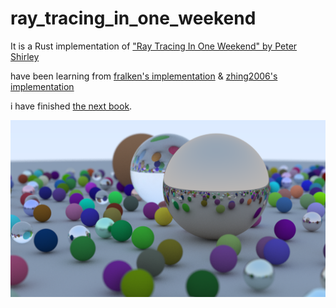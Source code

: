 # ray_tracing_in_one_weekend
It is a Rust implementation of ["Ray Tracing In One Weekend" by Peter Shirley](https://raytracing.github.io/books/RayTracingInOneWeekend.html)

have been learning from [fralken's implementation](https://github.com/fralken/ray-tracing-in-one-weekend) & [zhing2006's implementation](https://github.com/zhing2006/Ray-Tracing-in-One-Weekend-CN)

i have finished [the next book](https://github.com/cr-chan/rtnw).

![](./image_new.png)

